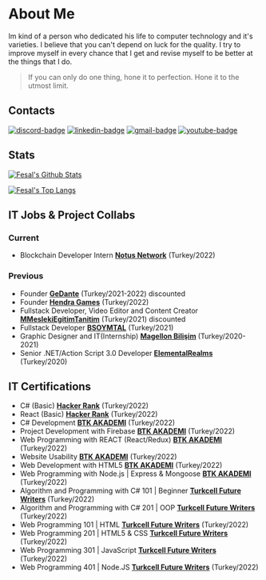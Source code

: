 # About Me
Im kind of a person who dedicated his life to computer technology and it's varieties. I believe that you can't depend on luck for the quality. I try to improve myself in every chance that I get and revise myself to be better at the things that I do.

> If you can only do one thing, hone it to perfection. Hone it to the utmost limit.

## Contacts

[![discord-badge]][main] [![linkedin-badge]][linkedin] [![gmail-badge]][gmail] [![youtube-badge]][youtube]

## Stats

[![Fesal's Github Stats](https://github-readme-stats.vercel.app/api?username=iamknownasfesal&show_icons=true&theme=dark&show_icons=true&count_private=true&include_all_commits=true)][main]

[![Fesal's Top Langs](https://github-readme-stats.vercel.app/api/top-langs/?username=iamknownasfesal&layout=compact&langs_count=10&theme=dark&custom_title=Fesal%27s+Most+Used+Languages)][main]


## IT Jobs & Project Collabs

### Current

- Blockchain Developer Intern [**Notus Network**](https://notus.network) (Turkey/2022)

### Previous
- Founder [**GeDante**](https://gedante.works) (Turkey/2021-2022) discounted
- Founder [**Hendra Games**](https://iamknownasfesal.github.io) (Turkey/2022)
- Fullstack Developer, Video Editor and Content Creator [**MMeslekiEgitimTanitim**](https://www.mmeslekiegitimtanitim.com) (Turkey/2021) discounted
- Fullstack Developer [**BSOYMTAL**](https://bsoymtalwebkutuphane.web.app) (Turkey/2021)
- Graphic Designer and IT(Internship) [**Magellon Bilişim**](https://www.linkedin.com/company/magellon/about/) (Turkey/2020-2021)
- Senior .NET/Action Script 3.0 Developer [**ElementalRealms**](https://www.youtube.com/watch?v=Fb0zINzmQ1) (Turkey/2020)

## IT Certifications
- C# (Basic) [**Hacker Rank**](https://www.hackerrank.com/certificates/7e79cce6726a) (Turkey/2022)
- React (Basic) [**Hacker Rank**](https://www.hackerrank.com/certificates/4544b94c511e) (Turkey/2022)
- C# Development [**BTK AKADEMI**](https://www.btkakademi.gov.tr/portal/certificate/validate?certificateId=wmlFv1JaE) (Turkey/2022)
- Project Development with Firebase [**BTK AKADEMI**](https://www.btkakademi.gov.tr/portal/certificate/validate?certificateId=bx1hGK69Dl) (Turkey/2022)
- Web Programming with REACT (React/Redux) [**BTK AKADEMI**](https://www.btkakademi.gov.tr/portal/certificate/validate?certificateId=EoPfbxo477) (Turkey/2022)
- Website Usability [**BTK AKADEMI**](https://www.btkakademi.gov.tr/portal/certificate/validate?certificateId=vpWc8LaA9b) (Turkey/2022)
- Web Development with HTML5 [**BTK AKADEMI**](https://www.btkakademi.gov.tr/portal/certificate/validate?certificateId=yjahJ60pop) (Turkey/2022)
- Web Programming with Node.js | Express & Mongoose [**BTK AKADEMI**](https://www.btkakademi.gov.tr/portal/certificate/validate?certificateId=pKmhKzM4xV) (Turkey/2022)
- Algorithm and Programming with C# 101 | Beginner [**Turkcell Future Writers**](https://gelecegiyazanlar.turkcell.com.tr/kisi/belge/iamknownasfesal/C%20Sharp%20ile%20Algoritma%20ve%20Programlama/101) (Turkey/2022)
- Algorithm and Programming with C# 201 | OOP [**Turkcell Future Writers**](https://gelecegiyazanlar.turkcell.com.tr/kisi/belge/iamknownasfesal/C%20Sharp%20ile%20Algoritma%20ve%20Programlama/201) (Turkey/2022)
- Web Programming 101 | HTML [**Turkcell Future Writers**](https://gelecegiyazanlar.turkcell.com.tr/kisi/belge/iamknownasfesal/Web%20Programlama/101) (Turkey/2022)
- Web Programming 201 | HTML5 & CSS [**Turkcell Future Writers**](https://gelecegiyazanlar.turkcell.com.tr/kisi/belge/iamknownasfesal/Web%20Programlama/201) (Turkey/2022)
- Web Programming 301 | JavaScript [**Turkcell Future Writers**](https://gelecegiyazanlar.turkcell.com.tr/kisi/belge/iamknownasfesal/Web%20Programlama/301) (Turkey/2022)
- Web Programming 401 | Node.JS [**Turkcell Future Writers**](https://gelecegiyazanlar.turkcell.com.tr/kisi/belge/iamknownasfesal/Web%20Programlama/401) (Turkey/2022)

[main]: https://github.com/iamknownasfesal
[linkedin]: www.linkedin.com/in/mehmetkircal
[gmail]: mailto:mkircal957@gmail.com
[youtube]: https://www.youtube.com/channel/UCCf66jJ2fOoCtY0otwClmwg
[discord-badge]: https://img.shields.io/badge/Fesal%238176-black?logo=discord&style=for-the-badge
[linkedin-badge]: https://img.shields.io/badge/Mehmet%20Karchal-purple?logo=linkedin&style=for-the-badge
[gmail-badge]: https://img.shields.io/badge/Gmail-black?logo=gmail&style=for-the-badge
[youtube-badge]: https://img.shields.io/badge/Iamknownasfesal-FF0000?style=for-the-badge&logo=youtube&logoColor=white
